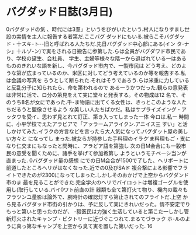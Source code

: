 # バグダッド日誌(3月日)

0バグダッドの気
、時代には3羣」というをびがいたという.村人になりすまし世設の実情を主人に報告する者第だ.ここバグ
ダッドにもいる.被らこそバグダッド・十スキ-ト--旧と呼ばれる人たちだ.先日バグダッド中心部にある(イン
タ-ナシ」十ルゾ-ン)で実をされる日搬告に参第した.らは全員がバグダワド市民であり、学校の黛生、会社員、
学生、主婦等様々な階ーから退ばれている一はあるもののきれいな語を新し、今バグダッド市内で、一製市民は
どう考え、どのような第が広まっているのか、米区に対してどう考えているのか等を報告する.私は会議の写真を
ろうとして断られた.それはそうであろう.らは米重に力していると反乱分子に知られたら、命を第われるので
ある一うかつだった.観らの意発表は非常に活で、ロ分の第見をえて実に堂々と発表する。その物成は12
名で、そのうち8名が女にであった.千-ま物語に出てくる女性は、きっとこのような人たちだるうと盟像させるよう
な美しい人たちばかだ。私はサプライズイング・アッタウを受イ、思わず見とれて訂正、第き入ってしまった一体
今ロは.私ー
時間に、小平学校でえたアラビアで「アッラームアライクン.アニイス三
すい」と活しかけてみた.イラクの方言などを言ったら大人気になって.バグダット屋の美しい方々と
になってし
まった.被女らが持参した手料理のイラク′ま料理もご・支になり仁交まにもなったと問時に、アラどア語を第強し
次の日M会合にも一毅市民の意受を聞くために、諸手を挙げて参加希第し
ようというモチベーシ当ンが直まった.
0バグダッド量の感想
にでの日M会合が1500で了した、ヘリポートに前道したところへリがはなくなった.近での0及びSAド
複合撃による影響でフライトできたのが2300になってしまった.しかしそのおかげで上空からバグダンド市のま
最を見ることができた.完全学火のヘリでバイロっトは増複ゴーグルを使用し(取行している.バイ0ワト前直の計
器類も全て第灯火て物り、機内の載々もフラツンユ量影は論外で、腕時計の確認灯すら第止されてのフライトだ.上空
から見るバグダッド市街の引かりは、予に反して実にきれいだった。情不安定でりもっと第いと思ったのだが、
-毅医民は力強く生活していると第こた一しかし管新灯火されたキャンプ・ビクトリーに近づぐこつれて.まるてづラック
ホ-ルのように真っ第なキャンプを上空から臭て実を置した第いだった.
16
